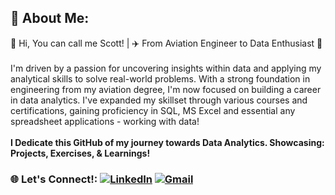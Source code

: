 ## 💫 About Me:
👋 Hi, You can call me Scott! | ✈️  From Aviation Engineer to Data Enthusiast 🚀
<br>
<br> 
I'm driven by a passion for uncovering insights within data and applying my analytical skills to solve real-world problems. With a strong foundation in engineering from my aviation degree, I'm now focused on building a career in data analytics. I've expanded my skillset through various courses and certifications, gaining proficiency in SQL, MS Excel and essential any spreadsheet applications - working with data!
<br>
<br>
**I Dedicate this GitHub of my journey towards Data Analytics. Showcasing: Projects, Exercises, & Learnings!**
<br>
### 🌐 Let's Connect!: [![LinkedIn](https://img.shields.io/badge/LinkedIn-%230077B5.svg?logo=linkedin&logoColor=white)](https://www.linkedin.com/in/gabgandolpos/) [![Gmail](https://img.shields.io/badge/Gmail-%23D14836.svg?logo=gmail&logoColor=white)](mailto:scottgandolpos@gmail.com)

